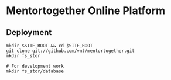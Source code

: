 # Mentortogether Online Platform

## Deployment

    mkdir $SITE_ROOT && cd $SITE_ROOT
    git clone git://github.com/vmt/mentortogether.git
    mkdir fs_stor

    # For development work
    mkdir fs_stor/database
